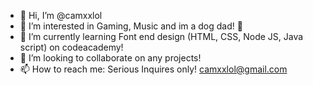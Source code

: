- 👋 Hi, I’m @camxxlol
- 👀 I’m interested in Gaming, Music and im a dog dad! 🐶
- 🌱 I’m currently learning Font end design (HTML, CSS, Node JS, Java script) on codeacademy!
- 💞️ I’m looking to collaborate on any projects!
- 📫 How to reach me: Serious Inquires only! camxxlol@gmail.com

<!---
camxxlol/camxxlol is a ✨ special ✨ repository because its `README.md` (this file) appears on your GitHub profile.
You can click the Preview link to take a look at your changes.
--->
